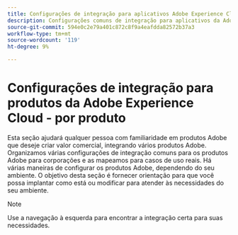 ```yaml
---
title: Configurações de integração para aplicativos Adobe Experience Cloud - por produto
description: Configurações comuns de integração para aplicativos da Adobe Experience Cloud organizadas por produto.
source-git-commit: 594e0c2e79a401c872c8f9a4eafdda82572b37a3
workflow-type: tm+mt
source-wordcount: '119'
ht-degree: 9%

---
```



# Configurações de integração para produtos da Adobe Experience Cloud - por produto

Esta seção ajudará qualquer pessoa com familiaridade em produtos Adobe que deseje criar valor comercial, integrando vários produtos Adobe.  Organizamos várias configurações de integração comuns para os produtos Adobe para corporações e as mapeamos para casos de uso reais.  Há várias maneiras de configurar os produtos Adobe, dependendo do seu ambiente.  O objetivo desta seção é fornecer orientação para que você possa implantar como está ou modificar para atender às necessidades do seu ambiente.

>[!NOTE]
>
>Use a navegação à esquerda para encontrar a integração certa para suas necessidades.
